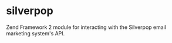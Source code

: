 silverpop
=========

Zend Framework 2 module for interacting with the Silverpop email marketing system's API.
